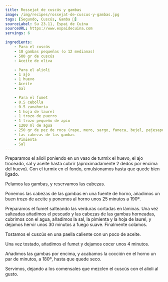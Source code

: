 ```yaml
---
title: Rossejat de cuscús y gambas
image: /img/recipes/rossejat-de-cuscus-y-gambas.jpg
tags: [Segundo, Cuscús, Gamba 🦐]
sourceLabel: Su 23.11, Espai de Cuina
sourceURL: https://www.espaidecuina.com
servings: 6

ingredients:
    - Para el cuscús
    - 18 gambas pequeñas (o 12 medianas)
    - 500 gr de cuscús
    - Aceite de oliva

    - Para el alioli
    - 1 ajo
    - 1 huevo
    - Aceite
    - Sal

    - Para el fumet
    - 0.5 cebolla
    - 0.5 zanahoria
    - 1 hoja de laurel
    - 1 trozo de puerro
    - 1 trozo pequeño de apio
    - 1200 ml de agua
    - 250 gr de pez de roca (rape, mero, sargo, faneca, bejel, pejesapo, ...)
    - Las cabezas de las gambas
    - Pimienta
    - Sal
---
```


Preparamos el alioli poniendo en un vaso de turmix el huevo, el ajo troceado,
sal y aceite hasta cubrir (aproximadamente 2 dedos por encima del huevo). Con
el turmix en el fondo, emulsionamos hasta que quede bien ligado.

Pelamos las gambas, y reservamos las cabezas.

Ponemos las cabezas de las gambas en una fuente de horno, añadimos un buen
trozo de aceite y ponemos al horno unos 25 minutos a 190º.

Preparamos el fumet salteando las verduras cortadas en láminas. Una vez
salteadas añadimos el pescado y las cabezas de las gambas horneadas, cubrimos
con el agua, añadimos la sal, la pimienta y la hoja de laurel, y dejamos hervir
unos 30 minutos a fuego suave. Finalmente colamos.

Tostamos el cuscús en una paella caliente con un poco de aceite.

Una vez tostado, añadimos el fumet y dejamos cocer unos 4 minutos.

Añadimos las gambas por encima, y acabamos la cocción en el horno un par de
minutos, a 180º, hasta que quede seco.

Servimos, dejando a los comensales que mezclen el cuscús con el alioli al
gusto.
